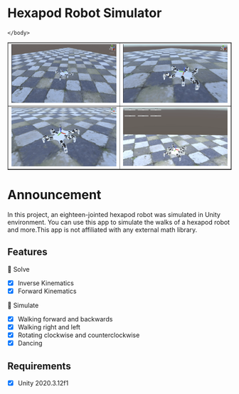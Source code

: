 # Hexapod Robot Simulator 
<table border="1">
    <body>
        <tr>
            <td><img src="https://github.com/enesvardar/hexapod-spider/blob/main/images/walk.gif" width="500"/></td>
            <td><img src="https://github.com/enesvardar/hexapod-spider/blob/main/images/rotation.gif" width="500"/></td>
        </tr>
        <tr>
            <td><img src="https://github.com/enesvardar/hexapod-spider/blob/main/images/dance.gif" width="500"/></td>
            <td><img src="https://github.com/enesvardar/hexapod-spider/blob/main/images/coordinate system.gif" width="500"/></td>
        </tr>
        
    </body>
</table>


# Announcement

In this project, an eighteen-jointed hexapod robot was simulated in Unity environment. You can use this app to simulate the walks of a hexapod robot and more.This app is not affiliated with any external math library. 

## Features

🎉 Solve

- [x] Inverse Kinematics
- [x] Forward Kinematics

🎉 Simulate

- [x] Walking forward and backwards
- [x] Walking right and left
- [x] Rotating clockwise and counterclockwise
- [x] Dancing

## Requirements

- [x] Unity 2020.3.12f1 


